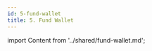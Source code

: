 ```yaml
---
id: 5-fund-wallet
title: 5. Fund Wallet
---
```


import Content from '../shared/fund-wallet.md';

<Content />
